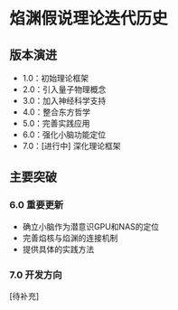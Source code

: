 # 焰渊假说理论迭代历史

## 版本演进
- 1.0：初始理论框架
- 2.0：引入量子物理概念
- 3.0：加入神经科学支持
- 4.0：整合东方哲学
- 5.0：完善实践应用
- 6.0：强化小脑功能定位
- 7.0：[进行中] 深化理论框架

## 主要突破
### 6.0 重要更新
- 确立小脑作为潜意识GPU和NAS的定位
- 完善焰核与焰渊的连接机制
- 提供具体的实践方法

### 7.0 开发方向
[待补充]